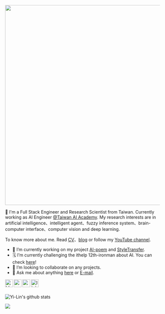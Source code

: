 <img width="650px" src="https://i.imgur.com/vmRq6TO.gif" />

👋  I'm a Full Stack Engineer and Research Scientist from Taiwan. Currently working as AI Engineer [@Taiwan AI Academy](https://aiacademy.tw/). My research interests are in artificial intelligence、intelligent agent、fuzzy inference system、brain-computer interface、computer vision and deep learning.

To know more about me. Read [CV](https://andy6804tw.github.io/personal)、[blog](https://andy6804tw.github.io/) or follow my [YouTube channel](https://www.youtube.com/channel/UCSNPCGvMYEV-yIXAVt3FA5A).

- 🔭 I’m currently working on my project [AI-poem](https://github.com/andy6804tw/AI-poem) and [StyleTransfer](https://github.com/andy6804tw/StyleTransfer).
- 🗓 I’m currently challenging the ithelp 12th-ironman about AI. You can check [here](https://ithelp.ithome.com.tw/users/20107247/ironman/3719)! 
- 👯 I’m looking to collaborate on any projects.
- 💬 Ask me about anything [here](https://github.com/andy6804tw/andy6804tw/issues) or [E-mail](mailto:andy6804tw@yahoo.com.tw).



<a href="https://andy6804tw.github.io/">
  <img align="left" alt="blog" width="25px" src="https://cdn3.iconfinder.com/data/icons/picons-social/57/65-blogger-512.png" />
</a>
<a href="https://www.youtube.com/channel/UCSNPCGvMYEV-yIXAVt3FA5A">
  <img align="left" alt="youtube" width="25px" src="https://cdn0.iconfinder.com/data/icons/social-media-2091/100/social-16-512.png" />
</a>
<a href="https://medium.com/@andy6804tw">
  <img align="left" alt="medium" width="25px" src="https://cdn4.iconfinder.com/data/icons/picons-social/57/53-medium-2-256.png" />
</a>
<a href="https://www.linkedin.com/in/yi-lin-tsai-105960134/">
  <img align="left" alt="linkedin" width="25px" src="https://cdn3.iconfinder.com/data/icons/social-network-icon/112/linkedin-512.png" />
</a>
<br><br>

![Yi-Lin's github stats](https://github-readme-stats.vercel.app/api?username=andy6804tw&show_icons=true&hide_border=true)

![](https://visitor-badge.glitch.me/badge?page_id=andy6804tw/andy6804tw)

